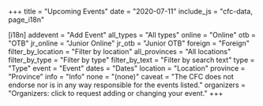 +++
title = "Upcoming Events"
date = "2020-07-11"
include_js = "cfc-data, page_i18n"

[i18n]
    addevent = "Add Event"
    all_types = "All types"
    online = "Online"
    otb = "OTB"
    jr_online = "Junior Online"
    jr_otb = "Junior OTB"
    foreign = "Foreign"
    filter_by_location = "Filter by location"
    all_provinces = "All locations"
    filter_by_type = "Filter by type"
    filter_by_text = "Filter by search text"
    type = "Type"
    event = "Event"
    dates = "Dates"
    location = "Location"
    province = "Province"
    info = "Info"
    none = "(none)"
    caveat = "The CFC does not endorse nor is in any way responsible for the events listed."
    organizers = "Organizers: click to request <a>adding or changing your event</a>."
+++
